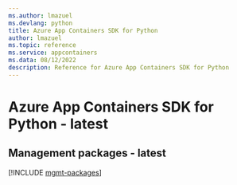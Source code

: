```yaml
---
ms.author: lmazuel
ms.devlang: python
title: Azure App Containers SDK for Python
author: lmazuel
ms.topic: reference
ms.service: appcontainers
ms.data: 08/12/2022
description: Reference for Azure App Containers SDK for Python
---
```

# Azure App Containers SDK for Python - latest

## Management packages - latest
[!INCLUDE [mgmt-packages](app-containers-mgmt-index.md)]